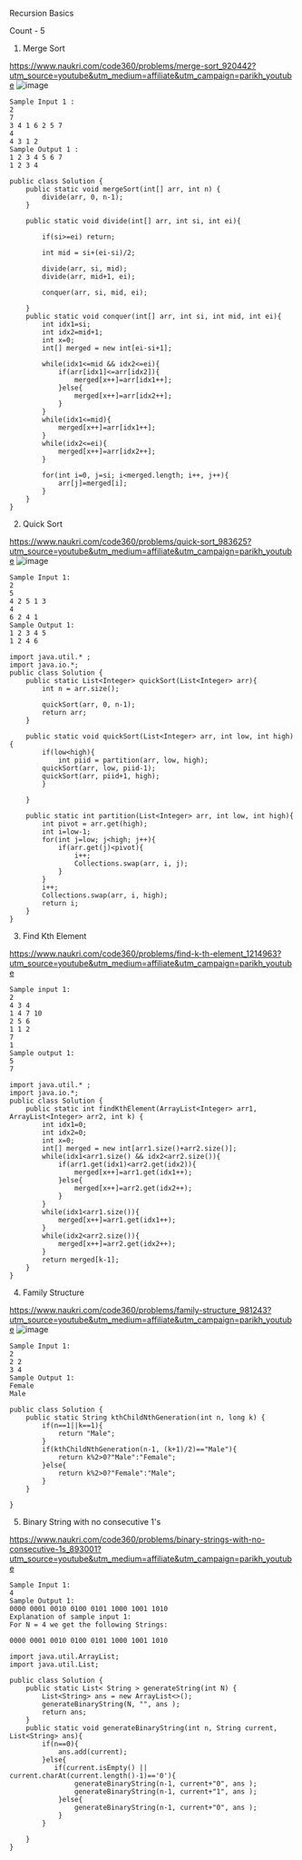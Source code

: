Recursion Basics

Count - 5

1. Merge Sort

https://www.naukri.com/code360/problems/merge-sort_920442?utm_source=youtube&utm_medium=affiliate&utm_campaign=parikh_youtube
![image](https://github.com/user-attachments/assets/f2e1f8f8-3612-4e25-8e3b-ab16057586aa)

```
Sample Input 1 :
2
7
3 4 1 6 2 5 7
4
4 3 1 2
Sample Output 1 :
1 2 3 4 5 6 7
1 2 3 4
```
```
public class Solution {
	public static void mergeSort(int[] arr, int n) {
		divide(arr, 0, n-1);
	}

	public static void divide(int[] arr, int si, int ei){

		if(si>=ei) return;

		int mid = si+(ei-si)/2;

		divide(arr, si, mid);
		divide(arr, mid+1, ei);

		conquer(arr, si, mid, ei);

	}
	public static void conquer(int[] arr, int si, int mid, int ei){
		int idx1=si;
		int idx2=mid+1;
		int x=0;
		int[] merged = new int[ei-si+1];

		while(idx1<=mid && idx2<=ei){
			if(arr[idx1]<=arr[idx2]){
				merged[x++]=arr[idx1++];
			}else{
				merged[x++]=arr[idx2++];
			}
		}
		while(idx1<=mid){
			merged[x++]=arr[idx1++];
		}
		while(idx2<=ei){
			merged[x++]=arr[idx2++];
		}

		for(int i=0, j=si; i<merged.length; i++, j++){
			arr[j]=merged[i];
		}
	}
}
```

2. Quick Sort

https://www.naukri.com/code360/problems/quick-sort_983625?utm_source=youtube&utm_medium=affiliate&utm_campaign=parikh_youtube
![image](https://github.com/user-attachments/assets/5923fe8d-1739-4464-ae3f-c41614fd258e)
```
Sample Input 1:
2
5
4 2 5 1 3
4     
6 2 4 1
Sample Output 1:
1 2 3 4 5
1 2 4 6
```
```
import java.util.* ;
import java.io.*; 
public class Solution {
    public static List<Integer> quickSort(List<Integer> arr){
        int n = arr.size();

        quickSort(arr, 0, n-1);
        return arr;
    }

    public static void quickSort(List<Integer> arr, int low, int high){
        if(low<high){
            int piid = partition(arr, low, high);
        quickSort(arr, low, piid-1);
        quickSort(arr, piid+1, high);
        }
        
    }

    public static int partition(List<Integer> arr, int low, int high){
        int pivot = arr.get(high);
        int i=low-1;
        for(int j=low; j<high; j++){
            if(arr.get(j)<pivot){
                i++;
                Collections.swap(arr, i, j);
            }
        }
        i++;
        Collections.swap(arr, i, high);
        return i;
    }
}
```

3. Find Kth Element

https://www.naukri.com/code360/problems/find-k-th-element_1214963?utm_source=youtube&utm_medium=affiliate&utm_campaign=parikh_youtube
```
Sample input 1:
2
4 3 4
1 4 7 10
2 5 6
1 1 2
7
1
Sample output 1:
5
7
```
```
import java.util.* ;
import java.io.*; 
public class Solution {
    public static int findKthElement(ArrayList<Integer> arr1, ArrayList<Integer> arr2, int k) {
        int idx1=0;
        int idx2=0;
        int x=0;
        int[] merged = new int[arr1.size()+arr2.size()];
        while(idx1<arr1.size() && idx2<arr2.size()){
            if(arr1.get(idx1)<arr2.get(idx2)){
                merged[x++]=arr1.get(idx1++);
            }else{
                merged[x++]=arr2.get(idx2++);
            }
        }
        while(idx1<arr1.size()){
            merged[x++]=arr1.get(idx1++);
        }
        while(idx2<arr2.size()){
            merged[x++]=arr2.get(idx2++);
        }
        return merged[k-1];
    }
}
```

4. Family Structure

https://www.naukri.com/code360/problems/family-structure_981243?utm_source=youtube&utm_medium=affiliate&utm_campaign=parikh_youtube
![image](https://github.com/user-attachments/assets/f8c87cd5-cce0-4f3f-b62f-5542e14ce0c9)
```
Sample Input 1:
2
2 2 
3 4  
Sample Output 1:
Female
Male
```
```
public class Solution {
	public static String kthChildNthGeneration(int n, long k) {
		if(n==1||k==1){
			return "Male";
		}
		if(kthChildNthGeneration(n-1, (k+1)/2)=="Male"){
			return k%2>0?"Male":"Female";
		}else{
			return k%2>0?"Female":"Male";
		}
	}

}
```

5. Binary String with no consecutive 1's

https://www.naukri.com/code360/problems/binary-strings-with-no-consecutive-1s_893001?utm_source=youtube&utm_medium=affiliate&utm_campaign=parikh_youtube
```
Sample Input 1:
4
Sample Output 1:
0000 0001 0010 0100 0101 1000 1001 1010 
Explanation of sample input 1:
For N = 4 we get the following Strings:

0000 0001 0010 0100 0101 1000 1001 1010
```
```
import java.util.ArrayList;
import java.util.List;

public class Solution {
    public static List< String > generateString(int N) {
        List<String> ans = new ArrayList<>();
        generateBinaryString(N, "", ans );
        return ans;
    }
    public static void generateBinaryString(int n, String current, List<String> ans){
        if(n==0){
            ans.add(current);
        }else{
           if(current.isEmpty() || current.charAt(current.length()-1)=='0'){
                generateBinaryString(n-1, current+"0", ans );
                generateBinaryString(n-1, current+"1", ans );
            }else{
                generateBinaryString(n-1, current+"0", ans );
            } 
        }
        
    }
}

```
